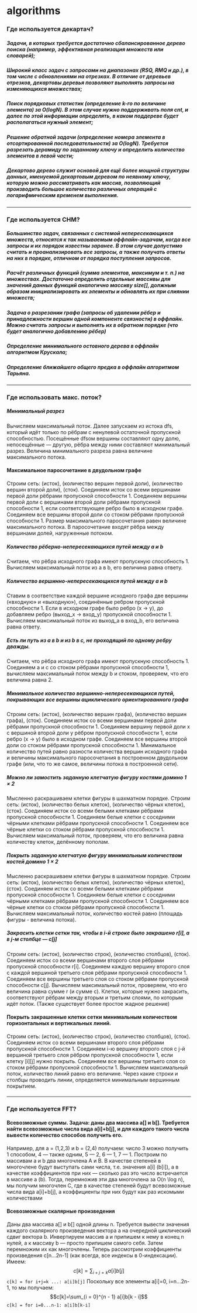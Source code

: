# algorithms
### Где используется декартач?
##### Задачи, в которых требуется достаточно сбалансированное дерево поиска (например, эффективная реализация множеств или словарей);
##### Широкий класс задач с запросами на диапазонах (RSQ, RMQ и др.), в том числе с обновлениями на отрезках. В отличие от деревьев отрезков, декартовы деревья позволяют выполнять запросы на изменяющихся множествах;
##### Поиск порядковых статистик (определение k-го по величине элемента) за O(logN). В этом случае нужно поддерживать поля cnt, и далее по этой информации определять, в каком поддереве будет располагаться нужный элемент;
##### Решение обратной задачи (определение номера элемента в отсортированной последовательности) за O(logN). Требуется разрезать дерамиду по заданному ключу и определить количество элементов в левой части;
##### Декартово дерево служит основой для ещё более мощной структуры данных, именуемой декартовым деревом по неявному ключу, которую можно рассматривать как массив, позволяющий производить большое количество различных операций с логарифмическим временем выполнения.
---
### Где используется СНМ?
##### Большинство задач, связанных с системой непересекающихся множеств, относятся к так называемым оффлайн-задачам, когда все запросы и их порядок известны заранее. В этом случае допустимо считать и проанализировать все запросы, а также получать ответы на них в порядке, отличном от порядка поступления запросов.
##### Расчёт различных функций (сумма элементов, максимум и т. п.) на множествах. Достаточно определить отдельные массивы для значений данных функций аналогично массиву size[], должным образом инициализировать их элементы и обновлять их при слиянии множеств;
##### Задача о разрезании графа (запросы об удалении рёбер и принадлежности вершин одной компоненте связности) в оффлайн. Можно считать запросы и выполнять их в обратном порядке (что будет аналогично добавлению рёбер)
##### Определение минимального остовного дерева в оффлайн алгоритмом Крускала;
##### Определение ближайшего общего предка в оффлайн алгоритмом Тарьяна.
---
### Где использовать макс. поток?
##### Минимальный разрез 
Вычисляем максимальный поток.
Далее запускаем из истока dfs, который идёт только по рёбрам с ненулевой остаточной пропускной способностью.
Посещённые dfsом вершины составляют одну долю, непосещённые — другую, рёбра между ними составляют минимальный разрез. Величина минимального разреза равна величине максимального потока.
#### Максимальное паросочетание в двудольном графе
Строим сеть: (исток), (количество вершин первой доли), (количество вершин второй доли), (сток).
Соединяем исток со всеми вершинами первой доли рёбрами пропускной способности 1.
Соединяем вершины первой доли с вершинами второй доли рёбрами пропускной способности 1, если соответствующее ребро было в исходном графе.
Соединяем все вершины второй доли со стоком рёбрами пропускной способности 1.
Размер максимального паросочетания равен величине максимального потока. В паросочетание входят рёбра между вершинами долей, нагруженные потоком.
##### Количество рёберно-непересекающихся путей между a и b
Считаем, что рёбра исходного графа имеют пропускную способность 1.
Вычисляем максимальный поток из a в b, его величина равна ответу.
##### Количество вершинно-непересекающихся путей между a и b
Ставим в соответствие каждой вершине исходного графа две вершины («входную» и «выходную»), соединённые ребром пропускной способности 1.
Если в исходном графе было ребро (x → y), до добавляем ребро (выход_x → вход_y) пропускной способности 1.
Вычисляем максимальный поток из выход_a в вход_b, его величина равна ответу.
##### Есть ли путь из a в b и из b в c, не проходящий по одному ребру дважды.
Считаем, что рёбра исходного графа имеют пропускную способность 1.
Соединяем a и c со стоком рёбрами пропускной способности 1, вычисляем максимальный поток между b и стоком, проверяем, что его величина равна 2.
##### Минимальное количество вершинно-непересекающихся путей, покрывающих все вершины ациклического ориентированного графа
Строим сеть: (исток), (количество вершин графа), (количество вершин графа), (сток).
Соединяем исток со всеми вершинами первой доли рёбрами пропускной способности 1.
Соединяем вершину первой доли x с вершиной второй доли y рёбром пропускной способности 1, если ребро (x → y) было в исходном графе.
Соединяем все вершины второй доли со стоком рёбрами пропускной способности 1.
Минимальное количество путей равно разности количества вершин исходного графа и величины максимального паросочетания в построенном двудольном графе (или, что то же самое, величины потока в построенной сети).
##### Можно ли замостить заданную клетчатую фигуру костями домино 1 × 2
Мысленно раскрашиваем клетки фигуры в шахматном порядке. Строим сеть: (исток), (количество белых клеток), (количество чёрных клеток), (сток).
Соединяем исток со всеми белыми клетками рёбрами пропускной способности 1.
Соединяем белые клетки с соседними чёрными клетками рёбрами пропускной способности 1.
Соединяем все чёрные клетки со стоком рёбрами пропускной способности 1.
Вычисляем максимальный поток, проверяем, что его величина равна количеству клеток, делённому пополам.
##### Покрыть заданную клетчатую фигуру минимальным количеством костей домино 1 × 2
Мысленно раскрашиваем клетки фигуры в шахматном порядке. Строим сеть: (исток), (количество белых клеток), (количество чёрных клеток), (сток).
Соединяем исток со всеми белыми клетками рёбрами пропускной способности 1.
Соединяем белые клетки с соседними чёрными клетками рёбрами пропускной способности 1.
Соединяем все чёрные клетки со стоком рёбрами пропускной способности 1.
Вычисляем максимальный поток, количество костей равно (площадь фигуры - величина потока).
##### Закрасить клетки сетки так, чтобы в i-й строке было закрашено r[i], а в j-м столбце — c[j]
Строим сеть: (исток), (количество строк), (количество столбцов), (сток).
Соединяем исток со всеми вершинами второго слоя рёбрами пропускной способности r[i].
Соединяем каждую вершину второго слоя с каждой вершиной третьего слоя рёбрами пропускной способности 1.
Соединяем все вершины третьего слоя со стоком рёбрами пропускной способности c[j].
Вычисляем максимальный поток, проверяем, что его величина равна сумме r (и сумме c). Клетки, которые нужно закрасить, соответствуют рёбрам между вторым и третьим слоями, по которым идёт поток.
(Также существует более простое жадное решение)
#### Покрыть закрашенные клетки сетки минимальным количеством горизонтальных и вертикальных линий.
Строим сеть: (исток), (количество строк), (количество столбцов), (сток).
Соединяем исток со всеми вершинами второго слоя рёбрами пропускной способности 1.
Соединяем i-ю вершину второго слоя с j-й вершиной третьего слоя рёбром пропускной способности 1, если клетку [i][j] нужно покрыть.
Соединяем все вершины третьего слоя со стоком рёбрами пропускной способности 1.
Вычисляем максимальный поток, количество линий равно его величине. Через какие строки и столбцы проводить линии, определяется минимальным вершинным покрытием.
####
---
### Где используется FFT?
#### Всевозможные суммы. Задача: даны два массива a[] и b[]. Требуется найти всевозможные числа вида a[i]+b[j], и для каждого такого числа вывести количество способов получить его.
Например, для a = (1,2,3) и b = (2,4) получаем: число 3 можно получить 1 способом, 4 — также одним, 5 — 2, 6 — 1, 7 — 1.
Построим по массивам a и b два многочлена A и B. В качестве степеней в многочлене будут выступать сами числа, т.е. значения a[i] (b[i]), а в качестве коэффициентов при них — сколько раз это число встречается в массиве a (b).
Тогда, перемножив эти два многочлена за O(n \log n), мы получим многочлен C, где в качестве степеней будут всевозможные числа вида a[i]+b[j], а коэффициенты при них будут как раз искомыми количествами
#### Всевозможные скалярные произведения
Даны два массива a[] и b[] одной длины n. Требуется вывести значения каждого скалярного произведения вектора a на очередной циклический сдвиг вектора b.
Инвертируем массив a и припишем к нему в конец n нулей, а к массиву b — просто припишем самого себя. Затем перемножим их как многочлены. Теперь рассмотрим коэффициенты произведения c[n...2n-1] (как всегда, все индексы в 0-индексации). Имеем:
$$c[k]=\sum_{i + j = k} a[i]b[j]$$
```c[k] = for i+j=k ...: a[i]b[j]```
Поскольку все элементы a[i]=0, i=n...2n-1, то мы получаем:
$$c[k]=\sum_{i = 0}^{n - 1} a[i]b[k - i]$$
```c[k] = for i=0...n-1: a[i]b[k-i]```
